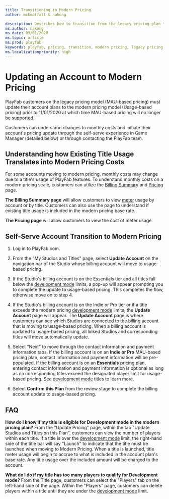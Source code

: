 ```yaml
---
title: Transitioning to Modern Pricing
author: mckmoffatt & nakong

description: Describes how to transition from the legacy pricing plan to the modern pricing plan.
ms.author: nakong
ms.date: 09/01/2020
ms.topic: article
ms.prod: playfab
keywords: playfab, pricing, transition, modern pricing, legacy pricing, move, change
ms.localizationpriority: high
---
```

# Updating an Account to Modern Pricing

 PlayFab customers on the legacy pricing model (MAU-based pricing) must update their account plans to the modern pricing model (Usage-based pricing) prior to 11/01/2020 at which time MAU-based pricing will no longer be supported.

Customers can understand changes to monthly costs and initiate their account's pricing update through the self-serve experience in Game Manager (detailed below) or through contacting the PlayFab team.


## Understanding how Existing Title Usage Translates into Modern Pricing Costs
 For some accounts moving to modern pricing, monthly costs may change due to a title's usage of PlayFab features. To understand monthly costs on a modern pricing scale, customers can utilize the [Billing Summary](../pricing/billingDetails.md) and [Pricing](https://playfab.com/pricing/) page.

 **The Billing Summary page** will allow customers to view [meter](../pricing/Meters/meters.md) usage by account or by title. Customers can also use the page to understand if existing title usage is included in the modern pricing base rate.

**The Pricing page** will allow customers to view the cost of meter usage.


## Self-Serve Account Transition to Modern Pricing

1. Log in to PlayFab.com.

2. From the "My Studios and Titles" page, select **Update Account** on the navigation bar of the Studio whose billing account will move to usage-based pricing.

3. If the Studio's billing account is on the Essentials tier and all titles fall below the [development mode](../pricing/development-mode.md) limits, a pop-up will appear prompting you to complete the update to usage-based pricing. This completes the flow, otherwise move on to step 4.

4. If the Studio's billing account is on the Indie or Pro tier or if a title exceeds the modern pricing [development mode](../pricing/development-mode.md) limits, the **Update Account** page will appear. The **Update Account** page is where customers can see which Studios are connected to the billing account that is moving to usage-based pricing. When a billing account is updated to usage-based pricing, all linked Studios and corresponding titles will move automatically update.

5. Select "Next" to move through the contact information and payment information tabs. If the billing account is on an **Indie or Pro** MAU-based pricing plan, contact information and payment information will be pre-populated.
If the billing account is on an **Essentials** pricing plan, entering contact information and payment information is optional as long as no corresponding titles exceed the designated player limit for usage-based pricing. See [development mode](../pricing/development-mode.md) titles to learn more.

6. Select **Confirm this Plan** from the review stage to complete the billing account update to usage-based pricing.

## FAQ

**How do I know if my title is eligible for Development mode in the modern pricing plan?**
From the "Update Pricing" page, within the tab "Update Studios and Titles on this Plan", customers can view the number of players within each title. If a title is over the [development mode](../pricing/development-mode.md) limit, the right-hand side of the title bar will say "Launch" to indicate that the title must be launched when moving to Modern Pricing. When a title is launched, title meter usage will begin to accrue to what is included in the account plan's base rate. Any title usage over the included amount will be charged to the account.

**What do I do if my title has too many players to qualify for Development mode?**
From the Title page, customers can select the "Players" tab on the left-hand side of the page. Within the "Players" page, customers can delete players within a title until they are under the [development mode](../pricing/development-mode.md) limit.

